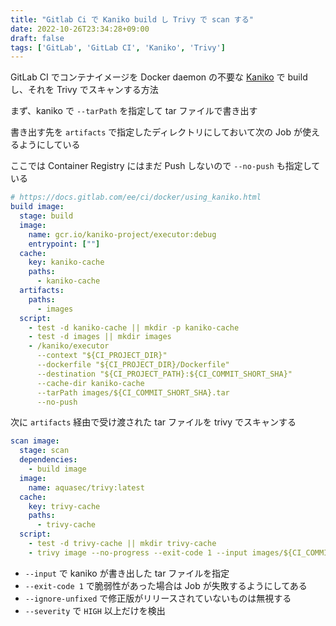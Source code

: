 ```yaml
---
title: "Gitlab Ci で Kaniko build し Trivy で scan する"
date: 2022-10-26T23:34:28+09:00
draft: false
tags: ['GitLab', 'GitLab CI', 'Kaniko', 'Trivy']
---
```


GitLab CI でコンテナイメージを Docker daemon の不要な [Kaniko](https://github.com/GoogleContainerTools/kaniko) で build し、それを Trivy でスキャンする方法

まず、kaniko で `--tarPath` を指定して tar ファイルで書き出す

書き出す先を `artifacts` で指定したディレクトリにしておいて次の Job が使えるようにしている

ここでは Container Registry にはまだ Push しないので `--no-push` も指定している


```yaml
# https://docs.gitlab.com/ee/ci/docker/using_kaniko.html
build image:
  stage: build
  image:
    name: gcr.io/kaniko-project/executor:debug
    entrypoint: [""]
  cache:
    key: kaniko-cache
    paths:
      - kaniko-cache
  artifacts:
    paths:
      - images
  script:
    - test -d kaniko-cache || mkdir -p kaniko-cache
    - test -d images || mkdir images
    - /kaniko/executor
      --context "${CI_PROJECT_DIR}"
      --dockerfile "${CI_PROJECT_DIR}/Dockerfile"
      --destination "${CI_PROJECT_PATH}:${CI_COMMIT_SHORT_SHA}"
      --cache-dir kaniko-cache
      --tarPath images/${CI_COMMIT_SHORT_SHA}.tar
      --no-push
```

次に `artifacts` 経由で受け渡された tar ファイルを trivy でスキャンする

```yaml
scan image:
  stage: scan
  dependencies:
    - build image
  image:
    name: aquasec/trivy:latest
  cache:
    key: trivy-cache
    paths:
      - trivy-cache
  script:
    - test -d trivy-cache || mkdir trivy-cache
    - trivy image --no-progress --exit-code 1 --input images/${CI_COMMIT_SHORT_SHA}.tar --cache-dir trivy-cache --ignore-unfixed --severity HIGH,CRITICAL --format table
```

- `--input` で kaniko が書き出した tar ファイルを指定
- `--exit-code 1` で脆弱性があった場合は Job が失敗するようにしてある
- `--ignore-unfixed` で修正版がリリースされていないものは無視する
- `--severity` で `HIGH` 以上だけを検出
